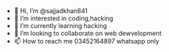 - 👋 Hi, I’m @sajjadkhan841
- 👀 I’m interested in coding,hacking
- 🌱 I’m currently learning hacking
- 💞️ I’m looking to collaborate on web dewvelopment
- 📫 How to reach me 03452164897 whatsapp only
